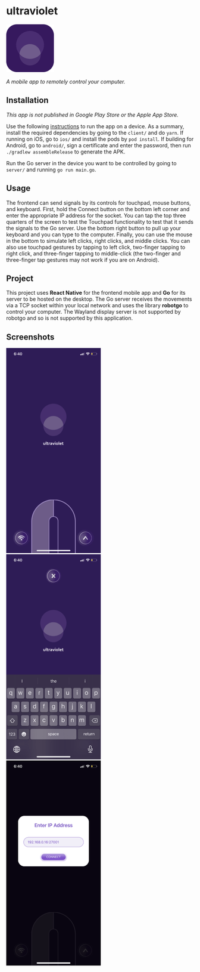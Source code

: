 # ultraviolet
<img src="https://raw.githubusercontent.com/The-Decompiler/ultraviolet/main/client/static/AppIcon.png" width="128">

*A mobile app to remotely control your computer.*

## Installation

*This app is not published in Google Play Store or the Apple App Store.*

Use the following [instructions](https://reactnative.dev/docs/running-on-device) to run the app on a device. As a summary, install the required dependencies by going to the `client/` and do `yarn`. If running on iOS, go to `ios/` and install the pods by `pod install`. If building for Android, go to `android/`, sign a certificate and enter the password, then run `./gradlew assembleRelease` to generate the APK.

Run the Go server in the device you want to be controlled by going to `server/` and running `go run main.go`.

## Usage

The frontend can send signals by its controls for touchpad, mouse buttons, and keyboard. First, hold the Connect button on the bottom left corner and enter the appropriate IP address for the socket. You can tap the top three quarters of the screen to test the Touchpad functionality to test that it sends the signals to the Go server. Use the bottom right button to pull up your keyboard and you can type to the computer. Finally, you can use the mouse in the bottom to simulate left clicks, right clicks, and middle clicks. You can also use touchpad gestures by tapping to left click, two-finger tapping to right click, and three-finger tapping to middle-click (the two-finger and three-finger tap gestures may not work if you are on Android).

## Project

This project uses **React Native** for the frontend mobile app and **Go** for its server to be hosted on the desktop. The Go server receives the movements via a TCP socket within your local network and uses the library **robotgo** to control your computer. The Wayland display server is not supported by robotgo and so is not supported by this application.

## Screenshots
<p float="left">
    <img src="https://raw.githubusercontent.com/The-Decompiler/ultraviolet/main/client/static/Screen-demo.png" height="550">
    <img src="https://raw.githubusercontent.com/The-Decompiler/ultraviolet/main/client/static/Keyboard-demo.png" height="550">
    <img src="https://raw.githubusercontent.com/The-Decompiler/ultraviolet/main/client/static/Connect-demo.png" height="550">
</p>
